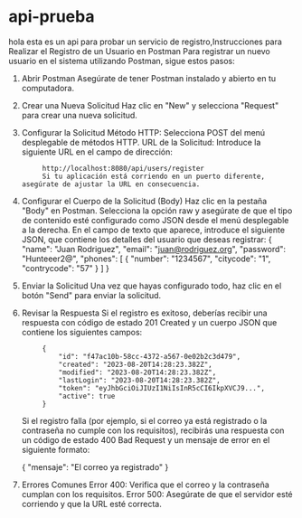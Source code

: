 # api-prueba
hola esta es un api para probar un servicio de registro,Instrucciones para Realizar el Registro de un Usuario en Postman
Para registrar un nuevo usuario en el sistema utilizando Postman, sigue estos pasos:

1. Abrir Postman
      Asegúrate de tener Postman instalado y abierto en tu computadora.
2. Crear una Nueva Solicitud
      Haz clic en "New" y selecciona "Request" para crear una nueva solicitud.
3. Configurar la Solicitud
      Método HTTP: Selecciona POST del menú desplegable de métodos HTTP.
      URL de la Solicitud: Introduce la siguiente URL en el campo de dirección:

            http://localhost:8080/api/users/register
            Si tu aplicación está corriendo en un puerto diferente, asegúrate de ajustar la URL en consecuencia.
4. Configurar el Cuerpo de la Solicitud (Body)
      Haz clic en la pestaña "Body" en Postman.
      Selecciona la opción raw y asegúrate de que el tipo de contenido esté configurado como JSON desde el menú desplegable       a la derecha.
      En el campo de texto que aparece, introduce el siguiente JSON, que contiene los detalles del usuario que deseas                   registrar:
            {
                "name": "Juan Rodriguez",
                "email": "juan@rodriguez.org",
                "password": "Hunteeer2@",
                "phones": [
                    {
                        "number": "1234567",
                        "citycode": "1",
                        "contrycode": "57"
                    }
                ]
            }
5. Enviar la Solicitud
      Una vez que hayas configurado todo, haz clic en el botón "Send" para enviar la solicitud.
6. Revisar la Respuesta
      Si el registro es exitoso, deberías recibir una respuesta con código de estado 201 Created y un cuerpo JSON que              contiene los siguientes campos:
      
            {
                "id": "f47ac10b-58cc-4372-a567-0e02b2c3d479",
                "created": "2023-08-20T14:28:23.382Z",
                "modified": "2023-08-20T14:28:23.382Z",
                "lastLogin": "2023-08-20T14:28:23.382Z",
                "token": "eyJhbGciOiJIUzI1NiIsInR5cCI6IkpXVCJ9...",
                "active": true
            }
      Si el registro falla (por ejemplo, si el correo ya está registrado o la contraseña no cumple con los requisitos), 
      recibirás una respuesta con un código de estado 400 Bad Request y un mensaje de error en el siguiente formato:

      {
          "mensaje": "El correo ya registrado"
      }
7. Errores Comunes
      Error 400: Verifica que el correo y la contraseña cumplan con los requisitos.
      Error 500: Asegúrate de que el servidor esté corriendo y que la URL esté correcta.
